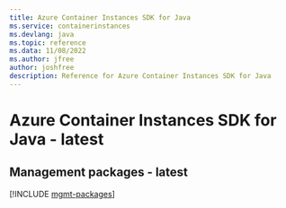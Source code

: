 ```yaml
---
title: Azure Container Instances SDK for Java
ms.service: containerinstances
ms.devlang: java
ms.topic: reference
ms.data: 11/08/2022
ms.author: jfree
author: joshfree
description: Reference for Azure Container Instances SDK for Java
---
```

# Azure Container Instances SDK for Java - latest

## Management packages - latest
[!INCLUDE [mgmt-packages](container-instances-mgmt-index.md)]